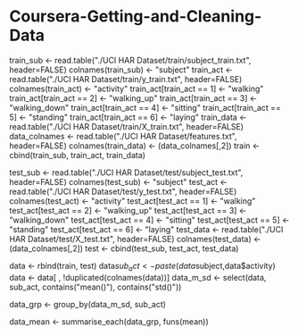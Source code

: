 # Coursera-Getting-and-Cleaning-Data

train_sub <- read.table("./UCI HAR Dataset/train/subject_train.txt", header=FALSE)
colnames(train_sub) <- "subject"
train_act <- read.table("./UCI HAR Dataset/train/y_train.txt", header=FALSE)
colnames(train_act) <- "activity"
train_act[train_act == 1] <- "walking"
train_act[train_act == 2] <- "walking_up"
train_act[train_act == 3] <- "walking_down"
train_act[train_act == 4] <- "sitting"
train_act[train_act == 5] <- "standing"
train_act[train_act == 6] <- "laying"
train_data <- read.table("./UCI HAR Dataset/train/X_train.txt", header=FALSE)
data_colnames <- read.table("./UCI HAR Dataset/features.txt", header=FALSE)
colnames(train_data) <- (data_colnames[,2])
train <- cbind(train_sub, train_act, train_data)

test_sub <- read.table("./UCI HAR Dataset/test/subject_test.txt", header=FALSE)
colnames(test_sub) <- "subject"
test_act <- read.table("./UCI HAR Dataset/test/y_test.txt", header=FALSE)
colnames(test_act) <- "activity"
test_act[test_act == 1] <- "walking"
test_act[test_act == 2] <- "walking_up"
test_act[test_act == 3] <- "walking_down"
test_act[test_act == 4] <- "sitting"
test_act[test_act == 5] <- "standing"
test_act[test_act == 6] <- "laying"
test_data <- read.table("./UCI HAR Dataset/test/X_test.txt", header=FALSE)
colnames(test_data) <- (data_colnames[,2])
test <- cbind(test_sub, test_act, test_data)

data <- rbind(train, test)
data$sub_act <- paste(data$subject,data$activity)
data <- data[ , !duplicated(colnames(data))]
data_m_sd <- select(data, sub_act, contains("mean()"), contains("std()"))

data_grp <- group_by(data_m_sd, sub_act)

data_mean <- summarise_each(data_grp, funs(mean))
